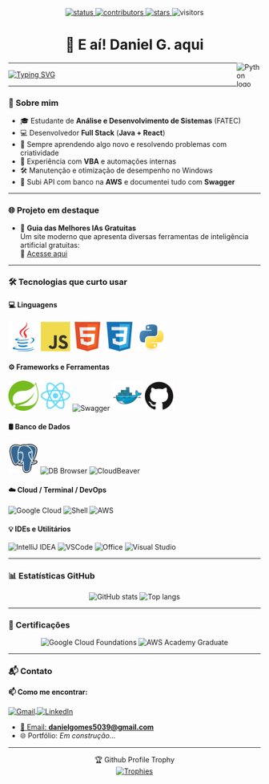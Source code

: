 <p align="center">
  <a href="https://github.com/dg-2025/dg-2025">
    <img src="https://img.shields.io/badge/status-online-brightgreen.svg" alt="status"/>
  </a>
  <a href="https://github.com/dg-2025/dg-2025/graphs/contributors">
    <img src="https://img.shields.io/github/contributors/dg-2025/dg-2025?color=blue" alt="contributors"/>
  </a>
  <a href="https://github.com/dg-2025/dg-2025/stargazers">
    <img src="https://img.shields.io/github/stars/dg-2025/dg-2025.svg?logo=github&color=blue" alt="stars"/>
  </a>
  <img src="https://visitor-badge.laobi.icu/badge?page_id=dg-2025.dg-2025" alt="visitors"/>
</p>

<h1 align="center">👋 E aí! Daniel G. aqui</h1>
<a href="https://www.python.org/">
  <img src="https://upload.wikimedia.org/wikipedia/commons/c/c3/Python-logo-notext.svg" align="right" height="48" width="48" alt="Python logo">
</a>

---

[![Typing SVG](https://readme-typing-svg.herokuapp.com?color=%2336BCF7&center=true&vCenter=true&width=600&lines=Estudante+de+ADS+e+Desenvolvedor+Full+Stack;+Bem-vindo+ao+Meu+Perfil!;Java+%26+React;Sempre+aprendendo+e+criando)](https://git.io/typing-svg)

---

### 🧠 Sobre mim

- 🎓 Estudante de **Análise e Desenvolvimento de Sistemas** (FATEC)
- 💻 Desenvolvedor **Full Stack** (**Java + React**)
- 🔧 Sempre aprendendo algo novo e resolvendo problemas com criatividade
- 🧩 Experiência com **VBA** e automações internas
- 🛠️ Manutenção e otimização de desempenho no Windows
- 🚀 Subi API com banco na **AWS** e documentei tudo com **Swagger**

---

### 🌐 Projeto em destaque

- 🧠 **Guia das Melhores IAs Gratuitas**  
  Um site moderno que apresenta diversas ferramentas de inteligência artificial gratuitas:  
  🔗 [Acesse aqui](https://omniiasite.vercel.app/)

---

### 🛠️ Tecnologias que curto usar

#### 💻 Linguagens
<div align="left">
  <img height="60" alt="Java" src="https://raw.githubusercontent.com/devicons/devicon/master/icons/java/java-original.svg"/>
  <img height="60" alt="JavaScript" src="https://raw.githubusercontent.com/devicons/devicon/master/icons/javascript/javascript-original.svg"/>
  <img height="60" alt="HTML5" src="https://raw.githubusercontent.com/devicons/devicon/master/icons/html5/html5-original.svg"/>
  <img height="60" alt="CSS3" src="https://raw.githubusercontent.com/devicons/devicon/master/icons/css3/css3-original.svg"/>
  <img height="60" alt="Python" src="https://raw.githubusercontent.com/devicons/devicon/master/icons/python/python-original.svg"/>
</div>

#### ⚙️ Frameworks e Ferramentas
<div align="left">
  <img height="60" alt="Spring Boot" src="https://raw.githubusercontent.com/devicons/devicon/master/icons/spring/spring-original.svg"/>
  <img height="60" alt="React" src="https://raw.githubusercontent.com/devicons/devicon/master/icons/react/react-original.svg"/>
  <img height="60" alt="Swagger" src="https://github.com/user-attachments/assets/aa793406-f146-4848-b8ef-8e72c17d3216" />
  <img height="60" alt="Docker" src="https://raw.githubusercontent.com/devicons/devicon/master/icons/docker/docker-original.svg"/>
  <img height="60" alt="GitHub" src="https://raw.githubusercontent.com/devicons/devicon/master/icons/github/github-original.svg"/>
</div>

#### 🛢️ Banco de Dados
<div align="left">
  <img height="60" alt="PostgreSQL" src="https://raw.githubusercontent.com/devicons/devicon/master/icons/postgresql/postgresql-original.svg"/>
  <img height="60" alt="DB Browser" src="https://github.com/user-attachments/assets/099c452a-1512-49a3-93db-78bec410ec34"/>
  <img height="60" alt="CloudBeaver" src="https://github.com/user-attachments/assets/195646f4-7fda-45aa-84a6-f951df7b8688"/>
</div>

#### ☁️ Cloud / Terminal / DevOps
<div align="left">
  <img height="60" alt="Google Cloud" src="https://cdn.jsdelivr.net/gh/devicons/devicon@latest/icons/googlecloud/googlecloud-original.svg"/>
  <img height="60" alt="Shell" src="https://github.com/user-attachments/assets/881012d9-8f8f-4483-9271-d2635c60a604"/>
  <img height="60" alt="AWS" src="https://github.com/user-attachments/assets/c5a7668a-0e11-4238-8b7a-29bbb93d4a24"/>
</div>

#### 💡 IDEs e Utilitários
<div align="left">
  <img height="60" alt="IntelliJ IDEA" src="https://github.com/user-attachments/assets/73f7f741-4fb1-493d-9320-0054632492e0"/>
  <img height="60" alt="VSCode" src="https://github.com/user-attachments/assets/11cb2836-49e1-41c0-8f02-77cae312fd17"/>
  <img height="60" alt="Office" src="https://github.com/user-attachments/assets/eef7281c-352f-46e0-89c8-7c1d1966b636"/>
  <img height="60" alt="Visual Studio" src="https://github.com/user-attachments/assets/cdd91baa-1cd6-41d2-a096-e9e3e6978fce"/>
</div>

---

### 📊 Estatísticas GitHub

<div align="center">
  <img height="160em" src="https://github-readme-stats.vercel.app/api?username=dg-2025&show_icons=true&theme=radical" alt="GitHub stats"/>
  <img height="160em" src="https://github-readme-stats.vercel.app/api/top-langs/?username=dg-2025&layout=compact&langs_count=7&theme=radical" alt="Top langs"/>
</div>

---

### 🏅 Certificações

<div align="center">
  <img width="150" height="150" alt="Google Cloud Foundations" src="https://github.com/user-attachments/assets/c679b384-1895-4edc-93e5-609e9672e14c"/>
  <img width="150" height="150" alt="AWS Academy Graduate" src="https://github.com/user-attachments/assets/efd10589-cf6c-4716-8b00-461dc52945af"/>
</div>

---

### 📬 Contato

**📫 Como me encontrar:**
<p align="left">
  <a href="mailto:danielgomes5039@gmail.com" target="_blank">
    <img align="center" src="https://raw.githubusercontent.com/BEPb/BEPb/master/assets/gmail.svg" alt="Gmail" height="30" width="30"/>
  </a>
  <a href="https://www.linkedin.com/in/daniel-gomes-903065292/" target="_blank">
    <img align="center" src="https://raw.githubusercontent.com/BEPb/BEPb/master/assets/linkedin.svg" alt="LinkedIn" height="30" width="30"/>
</p>

- 📧 Email: **danielgomes5039@gmail.com**  
- 🌐 Portfólio: *Em construção...*

---

<div align="center">
  <summary>🏆 Github Profile Trophy</summary>
  <a href="https://github.com/ryo-ma/github-profile-trophy">
    <img src="https://github-profile-trophy.vercel.app/?username=dg-2025&theme=darkhub&margin-w=10&margin-h=10" alt="Trophies"/>
  </a>
</div>
